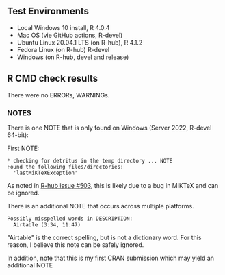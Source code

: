 ## Test Environments

- Local Windows 10 install, R 4.0.4
- Mac OS (vie GitHub actions, R-devel)
- Ubuntu Linux 20.04.1 LTS (on R-hub), R 4.1.2
- Fedora Linux (on R-hub) R-devel
- Windows (on R-hub, devel and release)

## R CMD check results
There were no ERRORs, WARNINGs. 


### NOTES

There is one NOTE that is only found on Windows (Server 2022, R-devel 64-bit):

First NOTE:

```
* checking for detritus in the temp directory ... NOTE
Found the following files/directories:
  'lastMiKTeXException'
```
As noted in [R-hub issue #503](https://github.com/r-hub/rhub/issues/503), this is likely due to a bug in MiKTeX and can be ignored.

There is an additional NOTE that occurs across multiple platforms.

```
Possibly misspelled words in DESCRIPTION:
  Airtable (3:34, 11:47)
```
"Airtable" is the correct spelling, but is not a dictionary word. For this reason, I believe this note can be safely ignored.

In addition, note that this is my first CRAN submission which may yield an additional NOTE